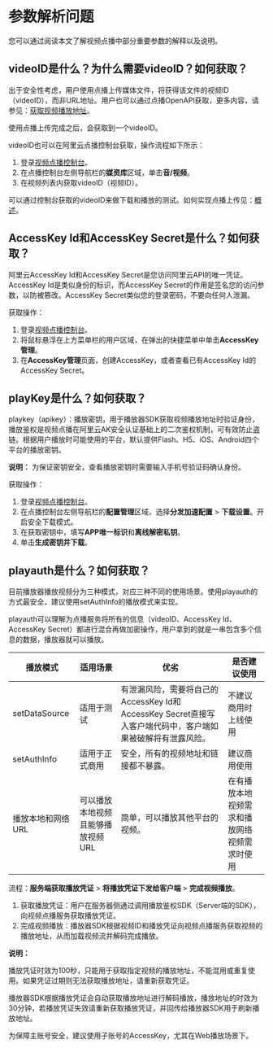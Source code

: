 # 参数解析问题

您可以通过阅读本文了解视频点播中部分重要参数的解释以及说明。

## videoID是什么？为什么需要videoID？如何获取？

出于安全性考虑，用户使用点播上传媒体文件，将获得该文件的视频ID（videoID），而非URL地址。用户也可以通过点播OpenAPI获取，更多内容，请参见：[获取视频播放地址](/cn.zh-CN/服务端API/音视频播放/获取视频播放地址.md)。

使用点播上传完成之后，会获取到一个videoID。

videoID也可以在阿里云点播控制台获取，操作流程如下所示：

1.  登录[视频点播控制台](https://vod.console.aliyun.com/)。
2.  在点播控制台左侧导航栏的**媒资库**区域，单击**音/视频**。
3.  在视频列表内获取videoID（视频ID）。

可以通过控制台获取的videoID来做下载和播放的测试。如何实现点播上传见：[概述](/cn.zh-CN/上传SDK/概述.md)。

## AccessKey Id和AccessKey Secret是什么？如何获取？

阿里云AccessKey Id和AccessKey Secret是您访问阿里云API的唯一凭证。AccessKey Id是类似身份的标识，而AccessKey Secret的作用是签名您的访问参数，以防被篡改。AccessKey Secret类似您的登录密码，不要向任何人泄漏。

获取操作：

1.  登录[视频点播控制台](https://vod.console.aliyun.com/)。
2.  将鼠标悬浮在上方菜单栏的用户区域，在弹出的快捷菜单中单击**AccessKey管理**。
3.  在**AccessKey管理**页面，创建AccessKey，或者查看已有AccessKey Id的AccessKey Secret。

## playKey是什么？如何获取？

playkey（apikey）：播放密钥，用于播放器SDK获取视频播放地址时验证身份，播放鉴权是视频点播在阿里云AK安全认证基础上的二次鉴权机制，可有效防止盗链。根据用户播放时可能使用的平台，默认提供Flash、H5、iOS、Android四个平台的播放密钥。

**说明：** 为保证密钥安全，查看播放密钥时需要输入手机号验证码确认身份。

获取操作：

1.  登录[视频点播控制台](https://vod.console.aliyun.com/)。
2.  在点播控制台左侧导航栏的**配置管理**区域，选择**分发加速配置** \> **下载设置**。开启安全下载模式。
3.  在获取密钥中，填写**APP唯一标识**和**离线解密私钥**。
4.  单击**生成密钥并下载**。

## playauth是什么？如何获取？

目前播放器播放视频分为三种模式，对应三种不同的使用场景。使用playauth的方式最安全，建议使用setAuthInfo的播放模式来实现。

playauth可以理解为点播服务将所有的信息（videoID、AccessKey Id、AccessKey Secret）都进行混合再做加密操作，用户拿到的就是一串包含多个信息的数据，播放器就可以播放。

|播放模式|适用场景|优劣|是否建议使用|
|----|----|--|------|
|setDataSource|适用于测试|有泄漏风险，需要将自己的AccessKey Id和AccessKey Secret直接写入客户端代码中，客户端如果被破解将有泄露风险。|不建议商用时上线使用|
|setAuthInfo|适用于正式商用|安全，所有的视频地址和链接都不暴露。|建议商用使用|
|播放本地和网络URL|可以播放本地视频且能够播放视频URL|简单，可以播放其他平台的视频。|在有播放本地视频需求和播放网络视频需求时使用|

流程：**服务端获取播放凭证** \> **将播放凭证下发给客户端** \> **完成视频播放**。

1.  获取播放凭证：用户在服务器侧通过调用播放鉴权SDK（Server端的SDK），向视频点播服务获取播放凭证。
2.  完成视频播放：播放器SDK根据视频ID和播放凭证向视频点播服务获取视频的播放地址，从而加载视频流并解码完成播放。

**说明：**

播放凭证时效为100秒，只能用于获取指定视频的播放地址，不能混用或重复使用。如果凭证过期则无法获取播放地址，请重新获取凭证。

播放器SDK根据播放凭证会自动获取播放地址进行解码播放，播放地址的时效为30分钟，若播放凭证失效请重新获取播放凭证，并回传给播放器SDK用于刷新播放地址。

为保障主账号安全，建议使用子账号的AccessKey，尤其在Web播放场景下。


